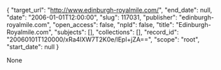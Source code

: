{
  "target_url": "http://www.edinburgh-royalmile.com/", 
  "end_date": null, 
  "date": "2006-01-01T12:00:00", 
  "slug": 117031, 
  "publisher": "edinburgh-royalmile.com", 
  "open_access": false, 
  "npld": false, 
  "title": "Edinburgh-Royalmile.com", 
  "subjects": [], 
  "collections": [], 
  "record_id": "20060101T120000/xRa4lXW7T2K0e/lEpl+jZA==", 
  "scope": "root", 
  "start_date": null
}

None